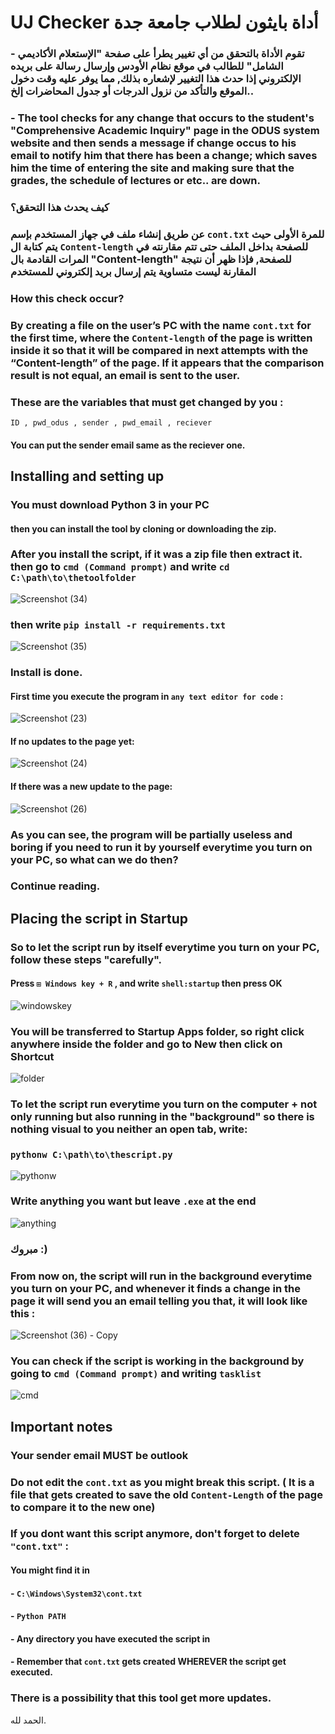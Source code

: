 # UJ Checker                                               أداة بايثون لطلاب جامعة جدة

### - تقوم الأداة بالتحقق من أي تغيير يطرأ على صفحة "الإستعلام الأكاديمي الشامل" للطالب في موقع نظام الأودس وإرسال رسالة على بريده الإلكتروني إذا حدث هذا التغيير لإشعاره بذلك, مما يوفر عليه وقت دخول الموقع والتأكد من نزول الدرجات أو جدول المحاضرات إلخ..

### - The tool checks for any change that occurs to the student's "Comprehensive Academic Inquiry" page in the ODUS system website and then sends a message if change occus to his email to notify him that there has been a change; which saves him the time of entering the site and making sure that the grades, the schedule of lectures or etc.. are down.

### كيف يحدث هذا التحقق؟


### عن طريق إنشاء ملف في جهاز المستخدم بإسم `cont.txt` للمرة الأولى حيث يتم كتابة ال ``Content-length`` للصفحة بداخل الملف حتى تتم مقارنته في المرات القادمة بال "Content-length" للصفحة, فإذا ظهر أن نتيجة المقارنة ليست متساوية يتم إرسال بريد إلكتروني للمستخدم 

### How this check occur?

### By creating a file on the user’s PC with the name `cont.txt` for the first time, where the ``Content-length`` of the page is written inside it so that it will be compared in next attempts with the “Content-length” of the page. If it appears that the comparison result is not equal, an email is sent to the user.





### These are the variables that must get changed by you :
`ID , pwd_odus , sender , pwd_email , reciever`

#### You can put the sender email same as the reciever one.

## Installing and setting up

### You must download Python 3 in your PC

#### then you can install the tool by cloning or downloading the zip.

### After you install the script, if it was a zip file then extract it. then go to `cmd (Command prompt)` and write `cd C:\path\to\thetoolfolder` 

![Screenshot (34)](https://user-images.githubusercontent.com/107263975/173392174-fb911311-1f07-49a7-9cd4-60ae9f35d06d.jpg)

### then write `pip install -r requirements.txt`

![Screenshot (35)](https://user-images.githubusercontent.com/107263975/173392204-7ef5a6f1-1e92-42d4-b219-5e1898f5c85c.jpg)

###  Install is done.

#### First time you execute the program in ``any text editor for code`` :

![Screenshot (23)](https://user-images.githubusercontent.com/107263975/173366188-09fe893a-19a7-428f-9b25-de734f79e95e.jpg)

#### If no updates to the page yet:

![Screenshot (24)](https://user-images.githubusercontent.com/107263975/173366212-806fc704-11c9-4d90-ae5a-58072919e238.jpg)

#### If there was a new update to the page:

![Screenshot (26)](https://user-images.githubusercontent.com/107263975/173366749-8d602135-abaa-4812-9d67-c88de854a1f0.jpg)

### As you can see, the program will be partially useless and boring if you need to run it by yourself everytime you turn on your PC, so what can we do then?

### Continue reading.

## Placing the script in Startup

### So to let the script run by itself everytime you turn on your PC, follow these steps "carefully".

#### Press ``⊞ Windows key + R`` , and write ``shell:startup`` then press OK

![windowskey](https://user-images.githubusercontent.com/107263975/173373747-40a8b407-9cef-433c-ae56-d1465005e61f.jpg)

### You will be transferred to Startup Apps folder, so right click anywhere inside the folder and go to New then click on Shortcut

![folder](https://user-images.githubusercontent.com/107263975/173373811-6ec15a5d-f3cc-48e5-9bc6-7f285b6651f1.jpg)

### To let the script run everytime you turn on the computer + not only running but also running in the "background" so there is nothing visual to you neither an open tab, write:

### ``pythonw C:\path\to\thescript.py``

![pythonw](https://user-images.githubusercontent.com/107263975/173373820-b71729dc-0b6a-4d64-b76a-346d4ed3037b.jpg)


### Write anything you want but leave ``.exe`` at the end 

![anything](https://user-images.githubusercontent.com/107263975/173373828-816d979f-ce0f-47fa-ad01-c33708019b80.jpg)


### مبروك :) 


### From now on, the script will run in the background everytime you turn on your PC, and whenever it finds a change in the page it will send you an email telling you that, it will look like this :

![Screenshot (36) - Copy](https://user-images.githubusercontent.com/107263975/173410167-c3df70f0-330f-4c01-a122-c5e0d0daf056.png)


### You can check if the script is working in the background by going to ``cmd (Command prompt)`` and writing ``tasklist``

![cmd](https://user-images.githubusercontent.com/107263975/173374178-788d52e2-f668-4a3b-b52d-6cb99caf5326.jpg)


## Important notes

### Your sender email MUST be outlook

### Do not edit the `cont.txt` as you might break this script. ( It is a file that gets created to save the old `Content-Length` of the page to compare it to the new one)

### If you dont want this script anymore, don't forget to delete `"cont.txt"` :

#### You might find it in

#### - ``C:\Windows\System32\cont.txt``

#### - ``Python PATH``

#### - Any directory you have executed the script in

#### - Remember that `cont.txt` gets created WHEREVER the script get executed.



### There is a possibility that this tool get more updates.
الحمد لله.
